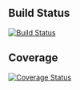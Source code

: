 ## Build Status
[![Build Status](https://beta-app.travis-ci.com/Idanlau/grad_swe_app1.svg?branch=main)](https://beta-app.travis-ci.com/Idanlau/grad_swe_app1)

## Coverage
[![Coverage Status](https://coveralls.io/repos/github/Idanlau/grad_swe_app1/badge.svg?branch=main)](https://coveralls.io/github/Idanlau/grad_swe_app1?branch=main)
